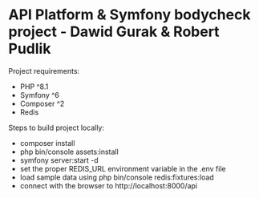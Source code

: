 # API Platform & Symfony bodycheck project - Dawid Gurak & Robert Pudlik

Project requirements:
- PHP ^8.1
- Symfony ^6
- Composer ^2
- Redis

Steps to build project locally:

- composer install
- php bin/console assets:install
- symfony server:start -d
- set the proper REDIS_URL environment variable in the .env file 
- load sample data using php bin/console redis:fixtures:load
- connect with the browser to http://localhost:8000/api



